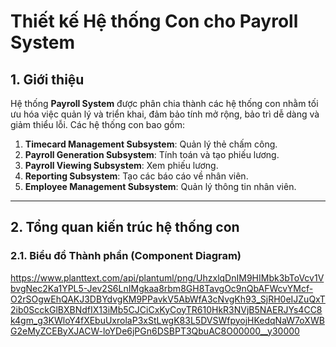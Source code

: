 # Thiết kế Hệ thống Con cho Payroll System

## 1. Giới thiệu

Hệ thống **Payroll System** được phân chia thành các hệ thống con nhằm tối ưu hóa việc quản lý và triển khai, đảm bảo tính mở rộng, bảo trì dễ dàng và giảm thiểu lỗi. Các hệ thống con bao gồm:
1. **Timecard Management Subsystem**: Quản lý thẻ chấm công.
2. **Payroll Generation Subsystem**: Tính toán và tạo phiếu lương.
3. **Payroll Viewing Subsystem**: Xem phiếu lương.
4. **Reporting Subsystem**: Tạo các báo cáo về nhân viên.
5. **Employee Management Subsystem**: Quản lý thông tin nhân viên.

---

## 2. Tổng quan kiến trúc hệ thống con

### 2.1. Biểu đồ Thành phần (Component Diagram)
https://www.planttext.com/api/plantuml/png/UhzxlqDnIM9HIMbk3bToVcv1VbvgNec2Ka1YPL5-Jev2S6LnIMgkaa8rbm8GH8TavgOc9nQbAFWcvYMcf-O2rSOgwEhQAKJ3DBYdvgKM9PPavkV5AbWfA3cNvgKh93_SjRH0eIJZuQxT2ib0ScckGlBXBNdfIX13iMb5CJCiCxKyCoyTR610HkR3NVjB5NAERJYs4CC8k4gm_g3KWloY4fXEbuUxrolaP3xStLwgK83L5DVSWfpyojHKedqNaW7oXWBG2eMyZCEByXJACW-loYDe6jPGn6DSBPT3QbuAC8O00000__y30000
  
